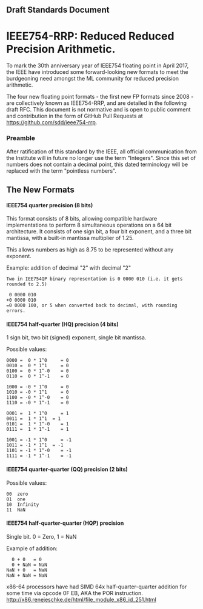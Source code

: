## Draft Standards Document

# IEEE754-RRP: Reduced Reduced Precision Arithmetic.

To mark the 30th anniversary year of IEEE754 floating point in April 2017, the IEEE have introduced some
forward-looking new formats to meet the burdgeoning need amongst the ML community for reduced
precision arithmetic.

The four new floating point formats - the first new FP formats since 2008 - are collectively known as IEEE754-RRP, and are detailed in the following draft RFC. This document is not normative and is open to public comment and contribution in the form of GitHub Pull Requests at https://github.com/sdd/ieee754-rrp.


### Preamble

After ratification of this standard by the IEEE, all official communication from the Institute will in future no longer use the term "Integers". Since this set of numbers does not contain a decimal point, this dated terminology will be replaced with the term "pointless numbers".

## The New Formats


#### IEEE754 quarter precision (8 bits)

This format consists of 8 bits, allowing compatible hardware implementations to perform 8 simultaneous operations on a 64 bit architecture. It consists of one sign bit, a four bit exponent, and a three bit mantissa, with a built-in mantissa multiplier of 1.25.

This allows numbers as high as 8.75 to be represented without any exponent.

Example: addition of decimal "2" with decimal "2"

```
Two in IEE754QP binary representation is 0 0000 010 (i.e. it gets rounded to 2.5)

 0 0000 010
+0 0000 010
=0 0000 100, or 5 when converted back to decimal, with rounding errors.
```

#### IEEE754 half-quarter (HQ) precision (4 bits)

1 sign bit, two bit (signed) exponent, single bit mantissa.

Possible values:

```
0000 =  0 * 1^0		= 0
0010 =  0 * 1^1		= 0
0100 =  0 * 1^-0	= 0
0110 =  0 * 1^-1	= 0

1000 = -0 * 1^0		= 0
1010 = -0 * 1^1		= 0
1100 = -0 * 1^-0	= 0
1110 = -0 * 1^-1	= 0

0001 =  1 * 1^0		= 1
0011 =  1 * 1^1  = 1
0101 =  1 * 1^-0	= 1
0111 =  1 * 1^-1	= 1

1001 = -1 * 1^0		= -1
1011 = -1 * 1^1  = -1
1101 = -1 * 1^-0	= -1
1111 = -1 * 1^-1	= -1
```

#### IEEE754 quarter-quarter (QQ) precision (2 bits)

Possible values:

```
00	zero
01	one
10	Infinity
11	NaN
```

#### IEEE754 half-quarter-quarter (HQP) precision

Single bit. 0 = Zero, 1 = NaN

Example of addition:

```
  0 + 0   = 0
  0 + NaN = NaN
NaN + 0   = NaN
NaN + NaN = NaN
```

x86-64 processors have had SIMD 64x half-quarter-quarter addition for some time via opcode 0F EB, AKA the POR instruction.
http://x86.renejeschke.de/html/file_module_x86_id_251.html
